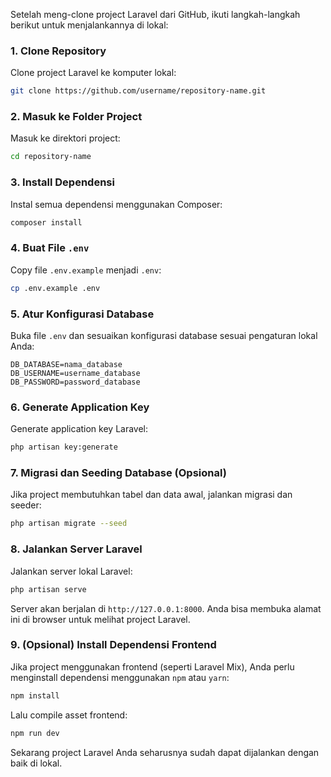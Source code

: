 Setelah meng-clone project Laravel dari GitHub, ikuti langkah-langkah berikut untuk menjalankannya di lokal:

### 1. Clone Repository
Clone project Laravel ke komputer lokal:
```bash
git clone https://github.com/username/repository-name.git
```

### 2. Masuk ke Folder Project
Masuk ke direktori project:
```bash
cd repository-name
```

### 3. Install Dependensi
Instal semua dependensi menggunakan Composer:
```bash
composer install
```

### 4. Buat File `.env`
Copy file `.env.example` menjadi `.env`:
```bash
cp .env.example .env
```

### 5. Atur Konfigurasi Database
Buka file `.env` dan sesuaikan konfigurasi database sesuai pengaturan lokal Anda:
```dotenv
DB_DATABASE=nama_database
DB_USERNAME=username_database
DB_PASSWORD=password_database
```

### 6. Generate Application Key
Generate application key Laravel:
```bash
php artisan key:generate
```

### 7. Migrasi dan Seeding Database (Opsional)
Jika project membutuhkan tabel dan data awal, jalankan migrasi dan seeder:
```bash
php artisan migrate --seed
```

### 8. Jalankan Server Laravel
Jalankan server lokal Laravel:
```bash
php artisan serve
```

Server akan berjalan di `http://127.0.0.1:8000`. Anda bisa membuka alamat ini di browser untuk melihat project Laravel.

### 9. (Opsional) Install Dependensi Frontend
Jika project menggunakan frontend (seperti Laravel Mix), Anda perlu menginstall dependensi menggunakan `npm` atau `yarn`:
```bash
npm install
```

Lalu compile asset frontend:
```bash
npm run dev
```

Sekarang project Laravel Anda seharusnya sudah dapat dijalankan dengan baik di lokal.